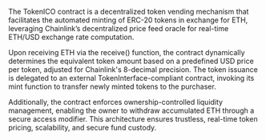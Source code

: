 The TokenICO contract is a decentralized token vending mechanism that facilitates the automated minting of ERC-20 tokens in exchange for ETH, leveraging Chainlink’s decentralized price feed oracle for real-time ETH/USD exchange rate computation.

Upon receiving ETH via the receive() function, the contract dynamically determines the equivalent token amount based on a predefined USD price per token, adjusted for Chainlink's 8-decimal precision. The token issuance is delegated to an external TokenInterface-compliant contract, invoking its mint function to transfer newly minted tokens to the purchaser.

Additionally, the contract enforces ownership-controlled liquidity management, enabling the owner to withdraw accumulated ETH through a secure access modifier. This architecture ensures trustless, real-time token pricing, scalability, and secure fund custody.